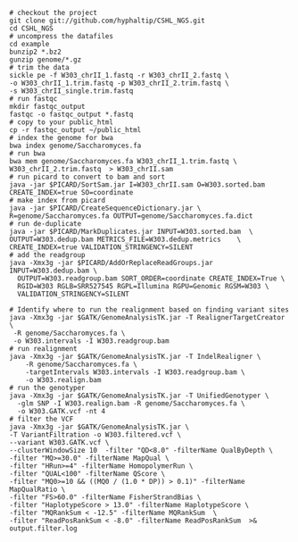 
	# checkout the project
	git clone git://github.com/hyphaltip/CSHL_NGS.git
	cd CSHL_NGS
	# uncompress the datafiles
	cd example
	bunzip2 *.bz2
	gunzip genome/*.gz
	# trim the data
	sickle pe -f W303_chrII_1.fastq -r W303_chrII_2.fastq \
	-o W303_chrII_1.trim.fastq -p W303_chrII_2.trim.fastq \
	-s W303_chrII_single.trim.fastq
	# run fastqc
	mkdir fastqc_output	
	fastqc -o fastqc_output *.fastq
	# copy to your public_html
	cp -r fastqc_output ~/public_html
	# index the genome for bwa
	bwa index genome/Saccharomyces.fa
	# run bwa
	bwa mem genome/Saccharomyces.fa W303_chrII_1.trim.fastq \
	W303_chrII_2.trim.fastq  > W303_chrII.sam
	# run picard to convert to bam and sort
	java -jar $PICARD/SortSam.jar I=W303_chrII.sam O=W303.sorted.bam CREATE_INDEX=true SO=coordinate
	# make index from picard
	java -jar $PICARD/CreateSequenceDictionary.jar \
	R=genome/Saccharomyces.fa OUTPUT=genome/Saccharomyces.fa.dict	
	# run de-duplicate
	java -jar $PICARD/MarkDuplicates.jar INPUT=W303.sorted.bam  \
	OUTPUT=W303.dedup.bam METRICS_FILE=W303.dedup.metrics    \
	CREATE_INDEX=true VALIDATION_STRINGENCY=SILENT
    # add the readgroup
    java -Xmx3g -jar $PICARD/AddOrReplaceReadGroups.jar INPUT=W303.dedup.bam \
      OUTPUT=W303.readgroup.bam SORT_ORDER=coordinate CREATE_INDEX=True \
      RGID=W303 RGLB=SRR527545 RGPL=Illumina RGPU=Genomic RGSM=W303 \
      VALIDATION_STRINGENCY=SILENT

    # Identify where to run the realignment based on finding variant sites
	java -Xmx3g -jar $GATK/GenomeAnalysisTK.jar -T RealignerTargetCreator \
     -R genome/Saccharomyces.fa \
     -o W303.intervals -I W303.readgroup.bam
    # run realignment
	java -Xmx3g -jar $GATK/GenomeAnalysisTK.jar -T IndelRealigner \
		-R genome/Saccharomyces.fa \
		-targetIntervals W303.intervals -I W303.readgroup.bam \
		-o W303.realign.bam
	# run the genotyper
	java -Xmx3g -jar $GATK/GenomeAnalysisTK.jar -T UnifiedGenotyper \
      -glm SNP -I W303.realign.bam -R genome/Saccharomyces.fa \
      -o W303.GATK.vcf -nt 4
	# filter the VCF
	java -Xmx3g -jar $GATK/GenomeAnalysisTK.jar \
    -T VariantFiltration -o W303.filtered.vcf \
    --variant W303.GATK.vcf \
    --clusterWindowSize 10  -filter "QD<8.0" -filterName QualByDepth \
    -filter "MQ>=30.0" -filterName MapQual \
    -filter "HRun>=4" -filterName HomopolymerRun \
    -filter "QUAL<100" -filterName QScore \
    -filter "MQ0>=10 && ((MQ0 / (1.0 * DP)) > 0.1)" -filterName MapQualRatio \
    -filter "FS>60.0" -filterName FisherStrandBias \
    -filter "HaplotypeScore > 13.0" -filterName HaplotypeScore \
    -filter "MQRankSum < -12.5" -filterName MQRankSum  \
    -filter "ReadPosRankSum < -8.0" -filterName ReadPosRankSum  >& output.filter.log


